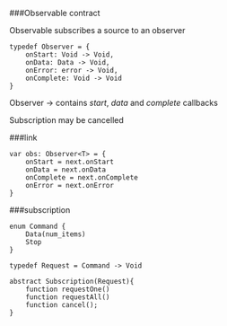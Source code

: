 ###Observable contract

Observable subscribes a source to an observer

```
typedef Observer = {
    onStart: Void -> Void,
    onData: Data -> Void,
    onError: error -> Void,
    onComplete: Void -> Void
}
```

Observer -> contains _start_, _data_ and _complete_ callbacks

Subscription may be cancelled

###link

```
var obs: Observer<T> = {
    onStart = next.onStart
    onData = next.onData
    onComplete = next.onComplete
    onError = next.onError
} 
```

###subscription

```
enum Command {
    Data(num_items)
    Stop
}

typedef Request = Command -> Void

abstract Subscription(Request){
    function requestOne()
    function requestAll()
    function cancel();
}
```


